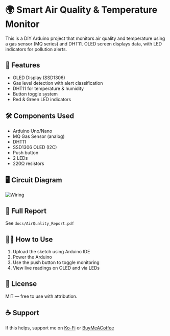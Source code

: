 # 🌍 Smart Air Quality & Temperature Monitor

This is a DIY Arduino project that monitors air quality and temperature using a gas sensor (MQ series) and DHT11. OLED screen displays data, with LED indicators for pollution alerts.

## 🔧 Features
- OLED Display (SSD1306)
- Gas level detection with alert classification
- DHT11 for temperature & humidity
- Button toggle system
- Red & Green LED indicators

## 🛠️ Components Used
- Arduino Uno/Nano
- MQ Gas Sensor (analog)
- DHT11
- SSD1306 OLED (I2C)
- Push button
- 2 LEDs
- 220Ω resistors

## 🖥️ Circuit Diagram
![Wiring](images/wiring.png)

## 📘 Full Report
See `docs/AirQuality_Report.pdf`

## 👨‍💻 How to Use
1. Upload the sketch using Arduino IDE
2. Power the Arduino
3. Use the push button to toggle monitoring
4. View live readings on OLED and via LEDs

## 📄 License
MIT — free to use with attribution.

## ☕ Support
If this helps, support me on [Ko-Fi](https://ko-fi.com/) or [BuyMeACoffee](https://www.buymeacoffee.com/)

